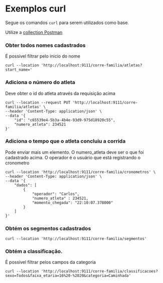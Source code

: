 # Exemplos curl
Segue os comandos ```curl``` para serem utilizados como base.

Utilize a [collection Postman ](Sporting%20Event%20Race.postman_collection.json) 

### Obter todos nomes cadastrados
É possível filtrar pelo inicio do nome

```curl
curl --location 'http://localhost:9111/corre-familia/atletas?start_name='
```



### Adiciona o número do atleta
Deve obter o id do atleta através da requisição acima

```curl
curl --location --request PUT 'http://localhost:9111/corre-familia/atletas' \
--header 'Content-Type: application/json' \
--data '{
    "id": "c65539e4-5b3a-4b4e-93d9-975d18920c55",
    "numero_atleta": 234521
}'
```


### Adiciona o tempo que o atleta concluiu a corrida
Pode enviar mais um elemento. O numero_atleta deve ser o que foi cadastrado acima. O operador é o usuário que está registrando o cronometro

```curl
curl --location 'http://localhost:9111/corre-familia/cronometros' \
--header 'Content-Type: application/json' \
--data '{
    "dados": [
        {
            "operador": "Carlos",
            "numero_atleta" : 234521,
            "momento_chegada": "22:10:07.378000"
        }
    ]
}'
```


### Obtém os segmentos cadastrados

```curl
curl --location 'http://localhost:9111/corre-familia/segmentos'
```


### Obtém a classificação. 

É possível filtrar pelos campos da categoria

```curl
curl --location 'http://localhost:9111/corre-familia/classificacoes?sexo=Todos&faixa_etaria=16%20-%2020&categoria=Caminhada'
```